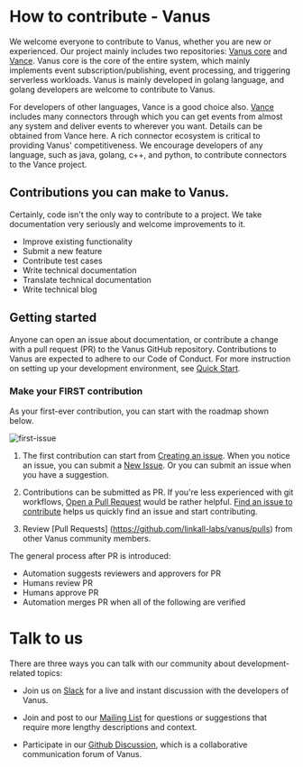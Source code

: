 # How to contribute - Vanus

We welcome everyone to contribute to Vanus, whether you are new or experienced. Our project mainly includes two repositories: [Vanus core](https://github.com/linkall-labs/vanus) and [Vance](https://github.com/linkall-labs/vance). Vanus core is the core of the entire system, which mainly implements event subscription/publishing, event processing, and triggering serverless workloads. Vanus is mainly developed in golang language, and golang developers are welcome to contribute to Vanus.

For developers of other languages, Vance is a good choice also. [Vance](https://github.com/linkall-labs/vance) includes many connectors through which you can get events from almost any system and deliver events to wherever you want. Details can be obtained from Vance here. A rich connector ecosystem is critical to providing Vanus' competitiveness. We encourage developers of any language, such as java, golang, c++, and python, to contribute connectors to the Vance project.

## Contributions you can make to Vanus.

Certainly, code isn't the only way to contribute to a project. We take documentation very seriously and welcome improvements to it.

- Improve existing functionality
- Submit a new feature
- Contribute test cases
- Write technical documentation
- Translate technical documentation
- Write technical blog



## Getting started

Anyone can open an issue about documentation, or contribute a change with a pull request (PR) to the Vanus GitHub repository. Contributions to Vanus are expected to adhere to our Code of Conduct. For more instruction on setting up your development environment, see [Quick Start](https://github.com/linkall-labs/docs#readme.md#quick-start). 

### Make your FIRST contribution

As your first-ever contribution, you can start with the roadmap shown below.


![first-issue](https://user-images.githubusercontent.com/4669944/174041231-a59e16ac-95b4-482b-8992-b14871f13752.jpeg)


1. The first contribution can start from [Creating an issue](https://github.com/linkall-labs/vanus/issues/new/choose). When you notice an issue, you can submit a [New Issue](https://github.com/linkall-labs/vanus/issues). Or you can submit an issue when you have a suggestion.

2. Contributions can be submitted as PR. If you're less experienced with git workflows, [Open a Pull Request]([https://github.com/linkall-labs/docs/blob/main/open-a-pull-request](https://docs.github.com/en/pull-requests/collaborating-with-pull-requests/proposing-changes-to-your-work-with-pull-requests/creating-a-pull-request)) would be rather helpful.  [Find an issue to contribute](https://github.com/linkall-labs/vanus/issues) helps us quickly find an issue and start contributing. 
<!---
Issues tagged with good-first-issue are more suitable for new contributors.
--->

3. Review [Pull Requests] (https://github.com/linkall-labs/vanus/pulls) from other Vanus community members.

The general process after PR is introduced:
- Automation suggests reviewers and approvers for PR
- Humans review PR
- Humans approve PR
- Automation merges PR when all of the following are verified

<!---
Participate in community SIGs
The Vanus community is organized into Special Interest Groups (SIGs), and developers can choose a SIG they are interested in contributing to. You can become a member, reviewer, or approver of SIG, and different roles have different permissions and entail specific responsibilities for approving and committing changes.
--->

# Talk to us

There are three ways you can talk with our community about development-related topics:

- Join us on [Slack](https://join.slack.com/t/linkall-group/shared_invite/zt-1994ehs51-Yf5_EAvdfm4VH~o_djG7Sg) for a live and instant discussion with the developers of Vanus.

- Join and post to our [Mailing List](https://groups.google.com/g/linkall) for questions or suggestions that require more lengthy descriptions and context.

- Participate in our [Github Discussion](https://github.com/linkall-labs/vanus/discussions), which is a collaborative communication forum of Vanus.

